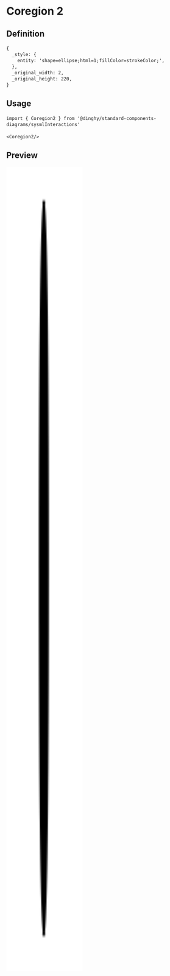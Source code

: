 # Coregion 2

## Definition

```
{
  _style: { 
    entity: 'shape=ellipse;html=1;fillColor=strokeColor;',
  },
  _original_width: 2,
  _original_height: 220,
}
```

## Usage

```
import { Coregion2 } from '@dinghy/standard-components-diagrams/sysmlInteractions'

<Coregion2/>
```

## Preview

<img src="./coregion-2.png" width="200"/>
